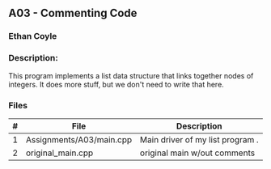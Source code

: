 ## A03 - Commenting Code
### Ethan Coyle
### Description:

This program implements a list data structure that links together nodes of integers. It does more stuff, but we don't need to write that here.

### Files

|   #   | File             | Description                      |
| :---: | ---------------- | -------------------------------- |
|   1   | Assignments/A03/main.cpp        | Main driver of my list program . |
|   2   | original_main.cpp| original main w/out comments     |
